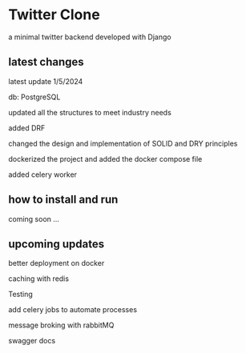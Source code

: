 # Twitter Clone
a minimal twitter backend developed with Django

## latest changes
latest update 1/5/2024

db: PostgreSQL

updated all the structures to meet industry needs

added DRF

changed the design and implementation of SOLID and DRY principles

dockerized the project and added the docker compose file

added celery worker

## how to install and run
coming soon ...

## upcoming updates
better deployment on docker

caching with redis

Testing

add celery jobs to automate processes

message broking with rabbitMQ

swagger docs
